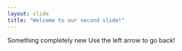 ```yaml
---
layout: slide
title: "Welcome to our second slide!"
---
```

Something completely new
Use the left arrow to go back!
